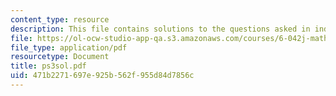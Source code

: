 ```yaml
---
content_type: resource
description: This file contains solutions to the questions asked in induction.
file: https://ol-ocw-studio-app-qa.s3.amazonaws.com/courses/6-042j-mathematics-for-computer-science-fall-2005/471b2271697e925b562f955d84d7856c_ps3sol.pdf
file_type: application/pdf
resourcetype: Document
title: ps3sol.pdf
uid: 471b2271-697e-925b-562f-955d84d7856c
---
```

